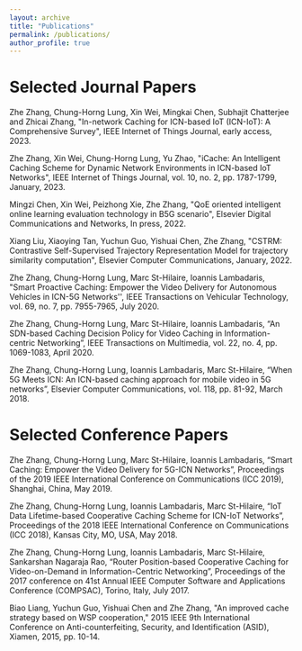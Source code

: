 ```yaml
---
layout: archive
title: "Publications"
permalink: /publications/
author_profile: true
---
```


Selected Journal Papers
======
Zhe Zhang, Chung-Horng Lung, Xin Wei, Mingkai Chen, Subhajit Chatterjee and Zhicai Zhang, "In-network Caching for ICN-based IoT (ICN-IoT): A Comprehensive Survey", IEEE Internet of Things Journal, early access, 2023.

Zhe Zhang, Xin Wei, Chung-Horng Lung, Yu Zhao, "iCache: An Intelligent Caching Scheme for Dynamic Network Environments in ICN-based IoT Networks", IEEE Internet of Things Journal, vol. 10, no. 2, pp. 1787-1799, January, 2023.

Mingzi Chen, Xin Wei, Peizhong Xie, Zhe Zhang, "QoE oriented intelligent online learning evaluation technology in B5G scenario", Elsevier Digital Communications and Networks, In press, 2022.

Xiang Liu, Xiaoying Tan, Yuchun Guo, Yishuai Chen, Zhe Zhang, "CSTRM: Contrastive Self-Supervised Trajectory Representation Model for trajectory similarity computation", Elsevier Computer Communications, January, 2022.

Zhe Zhang, Chung-Horng Lung, Marc St-Hilaire, Ioannis Lambadaris, "Smart Proactive Caching: Empower the Video Delivery for Autonomous Vehicles in ICN-5G Networks'', IEEE Transactions on Vehicular Technology, vol. 69, no. 7, pp. 7955-7965, July 2020.

Zhe Zhang, Chung-Horng Lung, Marc St-Hilaire, Ioannis Lambadaris, “An SDN-based Caching Decision Policy for Video Caching in Information-centric Networking”, IEEE Transactions on Multimedia, vol. 22, no. 4, pp. 1069-1083, April 2020. 

Zhe Zhang, Chung-Horng Lung, Ioannis Lambadaris, Marc St-Hilaire, “When 5G Meets ICN: An ICN-based caching approach for mobile video in 5G networks”, Elsevier Computer Communications, vol. 118, pp. 81-92, March 2018.

Selected Conference Papers
======
Zhe Zhang, Chung-Horng Lung, Marc St-Hilaire, Ioannis Lambadaris, “Smart Caching: Empower the Video Delivery for 5G-ICN Networks”, Proceedings of the 2019 IEEE International Conference on Communications (ICC 2019), Shanghai, China, May 2019.

Zhe Zhang, Chung-Horng Lung, Ioannis Lambadaris, Marc St-Hilaire, “IoT Data Lifetime-based Cooperative Caching Scheme for ICN-IoT Networks”, Proceedings of the 2018 IEEE International Conference on Communications (ICC 2018), Kansas City, MO, USA, May 2018.

Zhe Zhang, Chung-Horng Lung, Ioannis Lambadaris, Marc St-Hilaire, Sankarshan Nagaraja Rao, “Router Position-based Cooperative Caching for Video-on-Demand in Information-Centric Networking”, Proceedings of the 2017 conference on 41st Annual IEEE Computer Software and Applications Conference (COMPSAC), Torino, Italy, July 2017.

Biao Liang, Yuchun Guo, Yishuai Chen and Zhe Zhang, "An improved cache strategy based on WSP cooperation," 2015 IEEE 9th International Conference on Anti-counterfeiting, Security, and Identification (ASID), Xiamen, 2015, pp. 10-14.